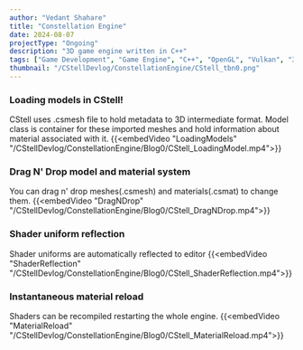 ```yaml
---
author: "Vedant Shahare"
title: "Constellation Engine"
date: 2024-08-07
projectType: "Ongoing"
description: "3D game engine written in C++"
tags: ["Game Development", "Game Engine", "C++", "OpenGL", "Vulkan", "3D", "Premake"]
thumbnail: "/CStellDevlog/ConstellationEngine/CStell_tbn0.png"
---
```


### Loading models in CStell!
CStell uses .csmesh file to hold metadata to 3D intermediate format. Model class is container for these imported meshes and hold information about material associated with it.
{{<embedVideo "LoadingModels" "/CStellDevlog/ConstellationEngine/Blog0/CStell_LoadingModel.mp4">}}

### Drag N' Drop model and material system
You can drag n' drop meshes(.csmesh) and materials(.csmat) to change them.
{{<embedVideo "DragNDrop" "/CStellDevlog/ConstellationEngine/Blog0/CStell_DragNDrop.mp4">}}

### Shader uniform reflection
Shader uniforms are automatically reflected to editor
{{<embedVideo "ShaderReflection" "/CStellDevlog/ConstellationEngine/Blog0/CStell_ShaderReflection.mp4">}}

### Instantaneous material reload
Shaders can be recompiled restarting the whole engine.
{{<embedVideo "MaterialReload" "/CStellDevlog/ConstellationEngine/Blog0/CStell_MaterialReload.mp4">}}